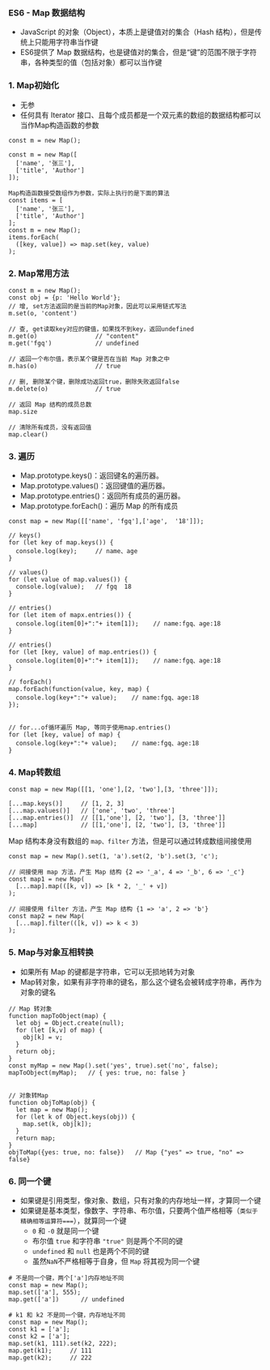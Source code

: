 ### ES6 - Map 数据结构
* JavaScript 的对象（Object），本质上是键值对的集合（Hash 结构），但是传统上只能用字符串当作键
* ES6提供了 Map 数据结构，也是键值对的集合，但是“键”的范围不限于字符串，各种类型的值（包括对象）都可以当作键

### 1. Map初始化
* 无参
* 任何具有 Iterator 接口、且每个成员都是一个双元素的数组的数据结构都可以当作Map构造函数的参数   

```
const m = new Map();

const m = new Map([
  ['name', '张三'],
  ['title', 'Author']
]);

Map构造函数接受数组作为参数，实际上执行的是下面的算法
const items = [
  ['name', '张三'],
  ['title', 'Author']
];
const m = new Map();
items.forEach(
  ([key, value]) => map.set(key, value)
);
```

### 2. Map常用方法
```
const m = new Map();
const obj = {p: 'Hello World'};
// 增, set方法返回的是当前的Map对象，因此可以采用链式写法
m.set(o, 'content')

// 查, get读取key对应的键值，如果找不到key，返回undefined
m.get(o)                // "content"
m.get('fgq')            // undefined

// 返回一个布尔值，表示某个键是否在当前 Map 对象之中
m.has(o)                // true

// 删, 删除某个键，删除成功返回true，删除失败返回false
m.delete(o)             // true

// 返回 Map 结构的成员总数
map.size    

// 清除所有成员，没有返回值
map.clear()    
```


### 3. 遍历
* Map.prototype.keys()：返回键名的遍历器。
* Map.prototype.values()：返回键值的遍历器。
* Map.prototype.entries()：返回所有成员的遍历器。
* Map.prototype.forEach()：遍历 Map 的所有成员

```
const map = new Map([['name', 'fgq'],['age',  '18']]);

// keys()
for (let key of map.keys()) {
  console.log(key);     // name、age
}

// values()
for (let value of map.values()) {
  console.log(value);   // fgq  18
}

// entries()
for (let item of mapx.entries()) {
  console.log(item[0]+":"+ item[1]);    // name:fgq、age:18
}

// entries()
for (let [key, value] of map.entries()) {
  console.log(item[0]+":"+ item[1]);    // name:fgq、age:18
}

// forEach()
map.forEach(function(value, key, map) {
  console.log(key+":"+ value);    // name:fgq、age:18
});


// for...of循环遍历 Map, 等同于使用map.entries()
for (let [key, value] of map) {
  console.log(key+":"+ value);    // name:fgq、age:18
}
```


### 4. Map转数组
```
const map = new Map([[1, 'one'],[2, 'two'],[3, 'three']]);

[...map.keys()]     // [1, 2, 3]
[...map.values()]   // ['one', 'two', 'three']
[...map.entries()]  // [[1,'one'], [2, 'two'], [3, 'three']]
[...map]            // [[1,'one'], [2, 'two'], [3, 'three']]
```

Map 结构本身没有数组的 `map、filter` 方法，但是可以通过转成数组间接使用

```
const map = new Map().set(1, 'a').set(2, 'b').set(3, 'c');

// 间接使用 map 方法，产生 Map 结构 {2 => '_a', 4 => '_b', 6 => '_c'}
const map1 = new Map(
  [...map].map(([k, v]) => [k * 2, '_' + v])
);

// 间接使用 filter 方法，产生 Map 结构 {1 => 'a', 2 => 'b'}
const map2 = new Map(
  [...map].filter(([k, v]) => k < 3)
);
```


### 5. Map与对象互相转换
* 如果所有 Map 的键都是字符串，它可以无损地转为对象
* Map转对象，如果有非字符串的键名，那么这个键名会被转成字符串，再作为对象的键名

```
// Map 转对象
function mapToObject(map) {
  let obj = Object.create(null);
  for (let [k,v] of map) {
    obj[k] = v;
  }
  return obj;
}
const myMap = new Map().set('yes', true).set('no', false);
mapToObject(myMap);   // { yes: true, no: false }


// 对象转Map
function objToMap(obj) {
  let map = new Map();
  for (let k of Object.keys(obj)) {
    map.set(k, obj[k]);
  }
  return map;
}
objToMap({yes: true, no: false})   // Map {"yes" => true, "no" => false}
```



### 6. 同一个键 
* 如果键是引用类型，像对象、数组，只有对象的内存地址一样，才算同一个键
* 如果键是基本类型，像数字、字符串、布尔值，只要两个值严格相等（`类似于精确相等运算符===`），就算同一个键
  * `0` 和 `-0` 就是同一个键
  * 布尔值 `true` 和字符串 `"true"` 则是两个不同的键
  * `undefined` 和 `null` 也是两个不同的键
  * 虽然`NaN`不严格相等于自身，但 `Map` 将其视为同一个键

```
# 不是同一个键，两个['a']内存地址不同
const map = new Map();
map.set(['a'], 555);
map.get(['a'])      // undefined

# k1 和 k2 不是同一个键，内存地址不同
const map = new Map();
const k1 = ['a'];
const k2 = ['a'];
map.set(k1, 111).set(k2, 222);
map.get(k1);     // 111
map.get(k2);     // 222
```
